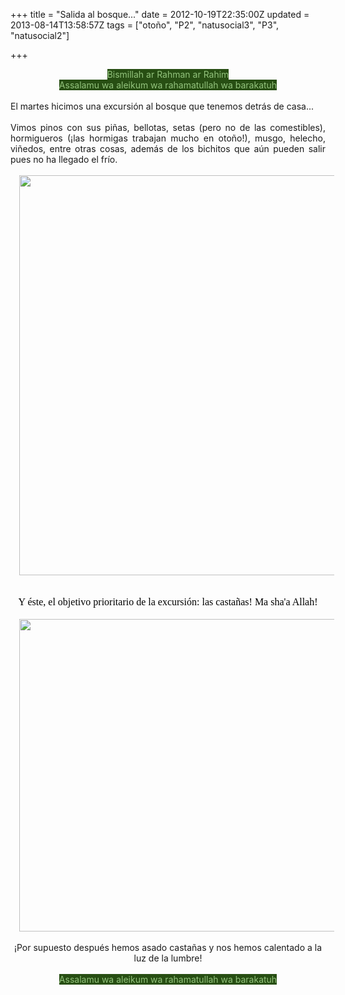 +++
title = "Salida al bosque..."
date = 2012-10-19T22:35:00Z
updated = 2013-08-14T13:58:57Z
tags = ["otoño", "P2", "natusocial3", "P3", "natusocial2"]

+++

<div dir="ltr" style="text-align: left;" trbidi="on"><div style="text-align: center;"><span style="background-color: #274e13; color: #93c47d;">Bismillah ar Rahman ar Rahim</span></div><div style="text-align: center;"><span style="background-color: #274e13; color: #93c47d;">Assalamu wa aleikum wa rahamatullah wa barakatuh</span></div><div style="text-align: center;"><span style="background-color: #274e13; color: #93c47d;"><br /></span></div><div style="text-align: center;"><div style="text-align: justify;">El martes hicimos una excursión al bosque que tenemos detrás de casa...</div></div><div style="text-align: center;"><br /></div><div style="text-align: center;"><div style="text-align: justify;">Vimos pinos con sus piñas, bellotas, setas (pero no de las comestibles), hormigueros (¡las hormigas trabajan mucho en otoño!), musgo, helecho, viñedos, entre otras cosas, además de los bichitos que aún pueden salir pues no ha llegado el frío.</div><br /></div><div class="separator" style="clear: both; text-align: center;"></div><div class="separator" style="clear: both; text-align: center;"><a href="http://4.bp.blogspot.com/-pZGAamed9pM/UgtwRX43TDI/AAAAAAAAFbY/T7UCnU1D6Rw/s1600/Untitled-3.jpg" imageanchor="1" style="margin-left: 1em; margin-right: 1em;"><img border="0" src="http://4.bp.blogspot.com/-pZGAamed9pM/UgtwRX43TDI/AAAAAAAAFbY/T7UCnU1D6Rw/s1600/Untitled-3.jpg" height="640" width="640" /></a></div><br /><div class="separator" style="clear: both; text-align: center;"></div><div style="-webkit-text-stroke-width: 0px; color: black; font-family: 'Times New Roman'; font-size: medium; font-style: normal; font-variant: normal; font-weight: normal; letter-spacing: normal; line-height: normal; orphans: auto; text-align: center; text-indent: 0px; text-transform: none; white-space: normal; widows: auto; word-spacing: 0px;"></div><br /><div style="-webkit-text-stroke-width: 0px; color: black; font-family: 'Times New Roman'; font-size: medium; font-style: normal; font-variant: normal; font-weight: normal; letter-spacing: normal; line-height: normal; orphans: auto; text-align: center; text-indent: 0px; text-transform: none; white-space: normal; widows: auto; word-spacing: 0px;"><div style="margin: 0px;">Y éste, el objetivo&nbsp;prioritario&nbsp;de la excursión: las castañas! Ma sha'a Allah!</div><div style="margin: 0px;"><br /></div></div><div class="separator" style="clear: both; text-align: center;"><a href="http://3.bp.blogspot.com/-XUfVg3RJliM/UgtwQZJ2RfI/AAAAAAAAFbQ/JieN3IkUpPk/s1600/Untitled-6.jpg" imageanchor="1" style="margin-left: 1em; margin-right: 1em;"><img border="0" src="http://3.bp.blogspot.com/-XUfVg3RJliM/UgtwQZJ2RfI/AAAAAAAAFbQ/JieN3IkUpPk/s1600/Untitled-6.jpg" height="500" width="640" /></a></div><br /><div style="text-align: center;">¡Por supuesto después hemos asado castañas y nos hemos calentado a la luz de la lumbre!</div><div class="separator" style="clear: both; text-align: center;"></div><br /><div class="separator" style="clear: both; text-align: center;"></div><div class="separator" style="clear: both; text-align: center;"><span style="background-color: #274e13; color: #93c47d; text-align: left;">Assalamu wa aleikum wa rahamatullah wa barakatuh</span></div><div><span style="background-color: #274e13; color: #93c47d;"><br /></span></div><br /><br /></div>

